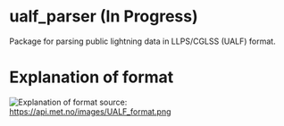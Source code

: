 # ualf_parser (In Progress)
Package for parsing public lightning data in LLPS/CGLSS (UALF) format.

# Explanation of format
![Explanation of format](https://api.met.no/images/UALF_format.png)
source: https://api.met.no/images/UALF_format.png
